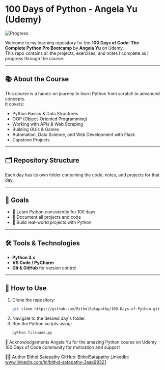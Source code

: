 # 100 Days of Python - Angela Yu (Udemy)

![Progress](https://img.shields.io/badge/Progress-6%25-red)

Welcome to my learning repository for the **100 Days of Code: The Complete Python Pro Bootcamp** by **Angela Yu** on Udemy.  
This repo contains all the projects, exercises, and notes I complete as I progress through the course.

---

## 📚 About the Course
This course is a hands-on journey to learn Python from scratch to advanced concepts.  
It covers:
- Python Basics & Data Structures
- OOP (Object-Oriented Programming)
- Working with APIs & Web Scraping
- Building GUIs & Games
- Automation, Data Science, and Web Development with Flask
- Capstone Projects

---

## 🗂️ Repository Structure
Each day has its own folder containing the code, notes, and projects for that day.




---

## 🎯 Goals
- 🚀 Learn Python consistently for 100 days  
- 📂 Document all projects and code  
- 🌟 Build real-world projects with Python  

---

## 🛠️ Tools & Technologies
- **Python 3.x**
- **VS Code / PyCharm**
- **Git & GitHub** for version control


---

## 📖 How to Use
1. Clone the repository:
   ```bash
   git clone https://github.com/BitholSatapathy/100-Days-of-Python.git
2. Navigate to the desired day's folder.
3. Run the Python scripts using:
   ```bash
   python filename.py

📌 Acknowledgements
Angela Yu for the amazing Python course on Udemy
100 Days of Code community for motivation and support

🧑‍💻 Author
Bithol Satapathy
GitHub: BitholSatapathy
LinkedIn: www.linkedin.com/in/bithol-satapathy-3aaa99321